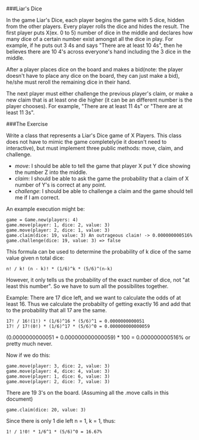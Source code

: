 ###Liar's Dice

In the game Liar's Dice, each player begins the game with 5 dice, hidden from the other players.  Every player rolls the dice and hides the result. The first player puts X(ex. 0 to 5) number of dice in the middle and declares how many dice of a certain number exist amongst all the dice in play. For example, if he puts out 3 4s and says "There are at least 10 4s", then he believes there are 10 4's across everyone's hand including the 3 dice in the middle.

After a player places dice on the board and makes a bid(note: the player doesn't have to place any dice on the board, they can just make a bid), he/she must reroll the remaining dice in their hand.

The next player must either challenge the previous player's claim, or make a new claim that is at least one die higher (it can be an different number is the player chooses). For example, "There are at least 11 4s" or "There are at least 11 3s".

###The Exercise

Write a class that represents a Liar's Dice game of X Players. This class does not have to mimic the game completely(ie it doesn't need to interactive), but must implement three public methods: move, claim, and challenge.

* _move_: I should be able to tell the game that player X put Y dice showing the number Z into the middle.
* _claim_: I should be able to ask the game the probability that a claim of X number of Y's is correct at any point.
* _challenge_: I should be able to challenge a claim and the game should tell me if I am correct.

An example execution might be:

```
game = Game.new(players: 4)
game.move(player: 1, dice: 2, value: 3)
game.move(player: 2, dice: 1, value: 3)
game.claim(dice: 19, value: 3) An outrageous claim! -> 0.000000000516%
game.challenge(dice: 19, value: 3) => false
```

This formula can be used to determine the probability of k dice of the same value given n total dice:

```
n! / k! (n - k)! * (1/6)^k * (5/6)^(n-k)
```
However, it only tells us the probability of the exact number of dice, not "at least this number". So we have to sum all the possibilites together.

Example: There are 17 dice left, and we want to calculate the odds of at least 16.
Thus we calculate the probabilty of getting exactly 16 and add that to the probability that all 17 are the same.

```
17! / 16!(1!) * (1/6)^16 * (5/6)^1 = 0.0000000000051
17! / 17!(0!) * (1/6)^17 * (5/6)^0 = 0.000000000000059
```

(0.0000000000051 + 0.000000000000059) * 100 = 0.000000000516% or pretty much never.

Now if we do this:

```
game.move(player: 3, dice: 2, value: 3)
game.move(player: 4, dice: 4, value: 3)
game.move(player: 1, dice: 6, value: 3)
game.move(player: 2, dice: 7, value: 3)
```

There are 19 3's on the board. (Assuming all the .move calls in this document)

```
game.claim(dice: 20, value: 3)
```

Since there is only 1 die left n = 1, k = 1, thus:

```
1! / 1!0! * 1/6^1 * (5/6)^0 = 16.67%
```
